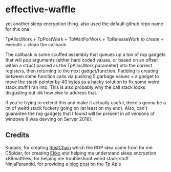 # effective-waffle
yet another sleep encryption thing. also used the default github repo name for this one.

TpAllocWork + TpPostWork + TpWaitForWork + TpReleaseWork to create + execute + clean the callback.  

The callback is some scuffed assembly that queues up a ton of rop gadgets that will pop arguments (either hard coded values, or based on an offset within a struct passed as the TpAllocWork parameter) into the correct registers, then returning to the next gadget/function. Padding is creating between some function calls via pushing 5 garbage values + a gadget to move the stack pointer by 40 bytes as a hacky solution to fix some weird stack stuff I ran into. This is also probably why the call stack looks disgusting but idk how else to address that. 

If you're trying to extend this and make it actually useful, there's gonna be a lot of weird stack fuckery going on (at least on my end). Also, can't guarantee the rop gadgets that I found will be present in all versions of windows (I was devving on Server 2016).

## Credits
Kudaes, for creating [RustChain](https://github.com/Kudaes/RustChain) which the ROP idea came from for me  
C5pider, for creating [Ekko](https://github.com/Cracked5pider/Ekko/) and helping me understand sleep encryption  
x86matthew, for helping me troubleshoot weird stack stuff  
NinjaParanoid, for providing a [blog post](https://0xdarkvortex.dev/hiding-in-plainsight/) on the Tp Apis  
